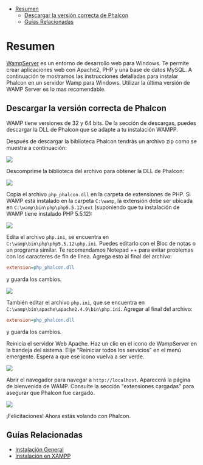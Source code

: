<div class='article-menu'>
  <ul>
    <li>
      <a href="#overview">Resumen</a>
      <ul>
        <li>
          <a href="#phalcon">Descargar la versión correcta de Phalcon</a>
        </li>
        <li>
          <a href="#related">Guías Relacionadas</a>
        </li>
      </ul>
    </li>
  </ul>
</div>

<a name='overview'></a>

# Resumen

[WampServer](http://www.wampserver.com/en/) es un entorno de desarrollo web para Windows. Te permite crear aplicaciones web con Apache2, PHP y una base de datos MySQL. A continuación te mostramos las instrucciones detalladas para instalar Phalcon en un servidor Wamp para Windows. Utilizar la última versión de WAMP Server es lo mas recomendable.

<a name='phalcon'></a>

## Descargar la versión correcta de Phalcon

WAMP tiene versiones de 32 y 64 bits. De la sección de descargas, puedes descargar la DLL de Phalcon que se adapte a tu instalación WAMPP.

Después de descargar la biblioteca Phalcon tendrás un archivo zip como se muestra a continuación:

![](/images/content/webserver-xampp-1.png)

Descomprime la biblioteca del archivo para obtener la DLL de Phalcon:

![](/images/content/webserver-xampp-2.png)

Copia el archivo `php_phalcon.dll` en la carpeta de extensiones de PHP. Si WAMP está instalado en la carpeta `C:\wamp`, la extensión debe ser ubicada en `C:\wamp\bin\php\php5.5.12\ext` (suponiendo que tu instalación de WAMP tiene instalado PHP 5.5.12):

![](/images/content/webserver-wamp-1.png)

Edita el archivo `php.ini`, se encuentra en `C:\wamp\bin\php\php5.5.12\php.ini`. Puedes editarlo con el Bloc de notas o un programa similar. Te recomendamos Notepad ++ para evitar problemas con los caracteres de fin de línea. Agrega esto al final del archivo:

```ini
extension=php_phalcon.dll
```

y guarda los cambios.

![](/images/content/webserver-wamp-2.png)

También editar el archivo `php.ini`, que se encuentra en `C:\wamp\bin\apache\apache2.4.9\bin\php.ini`. Agregar al final del archivo:

```ini
extension=php_phalcon.dll
```

y guarda los cambios.

Reinicia el servidor Web Apache. Haz un clic en el icono de WampServer en la bandeja del sistema. Elije "Reiniciar todos los servicios" en el menú emergente. Espera a que ese icono vuelva a ser verde.

![](/images/content/webserver-wamp-3.png)

Abrir el navegador para navegar a `http://localhost`. Aparecerá la página de bienvenida de WAMP. Consulte la sección "extensiones cargadas" para asegurar que Phalcon fue cargado.

![](/images/content/webserver-wamp-4.png)

¡Felicitaciones! Ahora estás volando con Phalcon.

<a name='related'></a>

## Guías Relacionadas

* [Instalación General](/[[language]]/[[version]]/installation)
* [Instalación en XAMPP](/[[language]]/[[version]]/webserver-xampp)